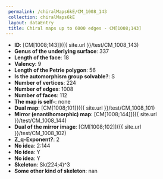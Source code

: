```yaml
--- 
 permalink: /chiralMaps6kE/CM_1008_143 
 collection: chiralMaps6kE
 layout: dataEntry
 title: Chiral maps up to 6000 edges - CM[1008;143]
---
```


- **ID**: [CM[1008;143]]({{ site.url }}/test/CM_1008_143)
- **Genus of the underlying surface**: 337
- **Length of the face**: 18
- **Valency**: 9
- **Length of the Petrie polygon**: 56
- **Is the automorphism group solvable?**: S
- **Number of vertices**: 224
- **Number of edges**: 1008
- **Number of faces**: 112
- **The map is self-**: none
- **Dual map**: [CM[1008;101]]({{ site.url }}/test/CM_1008_101)
- **Mirror (enantihomorphic) map**: [CM[1008;144]]({{ site.url }}/test/CM_1008_144)
- **Dual of the mirror image**: [CM[1008;102]]({{ site.url }}/test/CM_1008_102)
- **Z_q-Exponent?**: 2
- **No idea**:  2:144
- **No idea**: Y
- **No idea**: Y
- **Skeleton**: Sk(224;4)^3
- **Some other kind of skeleton**: nan

